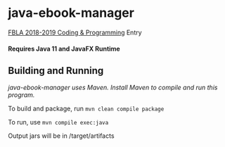 # java-ebook-manager

[FBLA 2018-2019 Coding & Programming](https://www.fbla-pbl.org/competitive-event/coding-programming/) Entry

#### Requires Java 11 and JavaFX Runtime

## Building and Running
*java-ebook-manager uses Maven. Install Maven to compile and run this program.*

To build and package, run `mvn clean compile package`

To run, use `mvn compile exec:java`

Output jars will be in /target/artifacts
